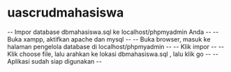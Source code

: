 # uascrudmahasiswa
-- Impor database dbmahasiswa.sql ke localhost/phpmyadmin Anda --
-- Buka xampp, aktifkan apache dan mysql --
-- Buka browser, masuk ke halaman pengelola database di localhost/phpmyadmin --
-- Klik impor --
-- Klik choose file, lalu arahkan ke lokasi dbmahasiswa.sql , lalu klik go --
-- Aplikasi sudah siap digunakan --
